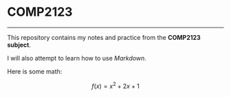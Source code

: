 # COMP2123
---

This repository contains my notes and practice from the **COMP2123 subject**.

I will also attempt to learn how to use *Markdown*.

Here is some math:

$$
f(x) = x^2 + 2x + 1
$$
